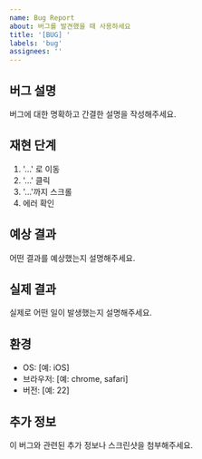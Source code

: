 ```yaml
---
name: Bug Report
about: 버그를 발견했을 때 사용하세요
title: '[BUG] '
labels: 'bug'
assignees: ''
---
```


## 버그 설명
버그에 대한 명확하고 간결한 설명을 작성해주세요.

## 재현 단계
1. '...' 로 이동
2. '...' 클릭
3. '...'까지 스크롤
4. 에러 확인

## 예상 결과
어떤 결과를 예상했는지 설명해주세요.

## 실제 결과
실제로 어떤 일이 발생했는지 설명해주세요.

## 환경
- OS: [예: iOS]
- 브라우저: [예: chrome, safari]
- 버전: [예: 22]

## 추가 정보
이 버그와 관련된 추가 정보나 스크린샷을 첨부해주세요.
